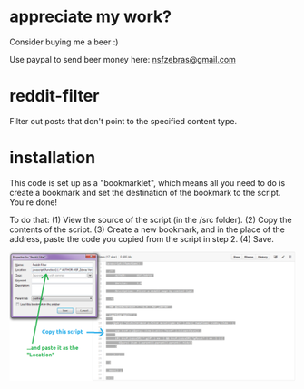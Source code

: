 appreciate my work?
===================
Consider buying me a beer :)

Use paypal to send beer money here: nsfzebras@gmail.com

reddit-filter
=============

Filter out posts that don't point to the specified content type.

installation
============
This code is set up as a "bookmarklet", which means all you need to do is create a bookmark and set the destination of the bookmark to the script.  You're done!

To do that:  (1) View the source of the script (in the /src folder).  (2)  Copy the contents of the script.  (3) Create a new bookmark, and in the place of the address, paste the code you copied from the script in step 2.  (4) Save.

![Installation](https://github.com/nsf-zebras/reddit-filter/blob/master/img/installation.png)